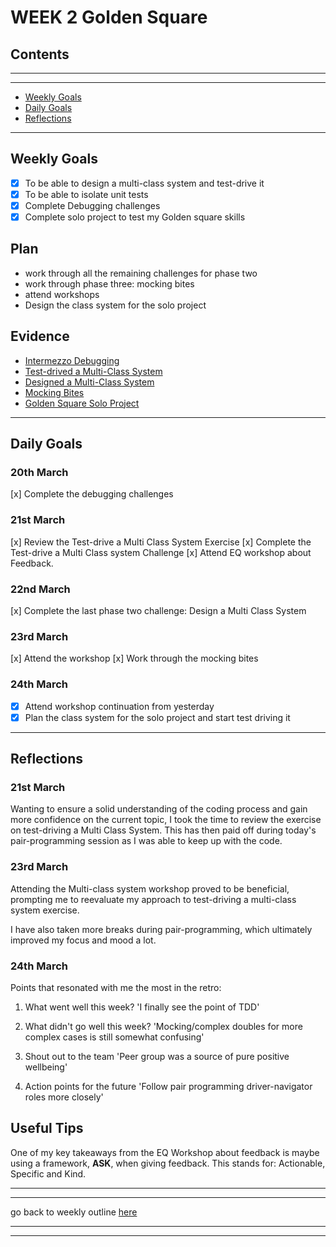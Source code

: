 # WEEK 2 Golden Square

## Contents

---
---

* [Weekly Goals](#weekly-goals)
* [Daily Goals](#daily-goals)
* [Reflections](#reflections)

---

## Weekly Goals

* [x] To be able to design a multi-class system and test-drive it
* [x] To be able to isolate unit tests
* [x] Complete Debugging challenges
* [x] Complete solo project to test my Golden square skills

## Plan

* work through all the remaining challenges for phase two
* work through phase three: mocking bites
* attend workshops
* Design the class system for the solo project

## Evidence

* [Intermezzo Debugging](https://github.com/maddc0de/intermezzo-debugging)
* [Test-drived a Multi-Class System](https://github.com/maddc0de/test-drive-multi-class-system)
* [Designed a Multi-Class System](https://github.com/maddc0de/design-multi-class-system)
* [Mocking Bites](https://github.com/maddc0de/mocking-bites)
* [Golden Square Solo Project](https://github.com/maddc0de/golden-square-takeaway-project)

---

## Daily Goals

### 20th March

[x] Complete the debugging challenges

### 21st March

[x] Review the Test-drive a Multi Class System Exercise
[x] Complete the Test-drive a Multi Class system Challenge
[x] Attend EQ workshop about Feedback.

### 22nd March

[x] Complete the last phase two challenge: Design a Multi Class System

### 23rd March

[x] Attend the workshop
[x] Work through the mocking bites

### 24th March

* [x] Attend workshop continuation from yesterday
* [x] Plan the class system for the solo project and start test driving it

---

## Reflections

### 21st March

Wanting to ensure a solid understanding of the coding process and gain more confidence on the current topic, I took the time to review the exercise on test-driving a Multi Class System. This has then paid off during today's pair-programming session as I was able to keep up with the code.

### 23rd March

Attending the Multi-class system workshop proved to be beneficial, prompting me to reevaluate my approach to test-driving a multi-class system exercise.

I have also taken more breaks during pair-programming, which ultimately improved my focus and mood a lot.

### 24th March

Points that resonated with me the most in the retro:

1. What went well this week?  'I finally see the point of TDD'

2. What didn't go well this week? 'Mocking/complex doubles for more complex cases is still somewhat confusing'

3. Shout out to the team 'Peer group was a source of pure positive wellbeing'

4. Action points for the future 'Follow pair programming driver-navigator roles more closely'

## Useful Tips

One of my key takeaways from the EQ Workshop about feedback is maybe using a framework, **ASK**, when giving feedback. This stands for: Actionable, Specific and Kind.

---
---

go back to weekly outline [here](https://github.com/maddc0de/learning-journey-at-makers/blob/main/README.md)

---
---
